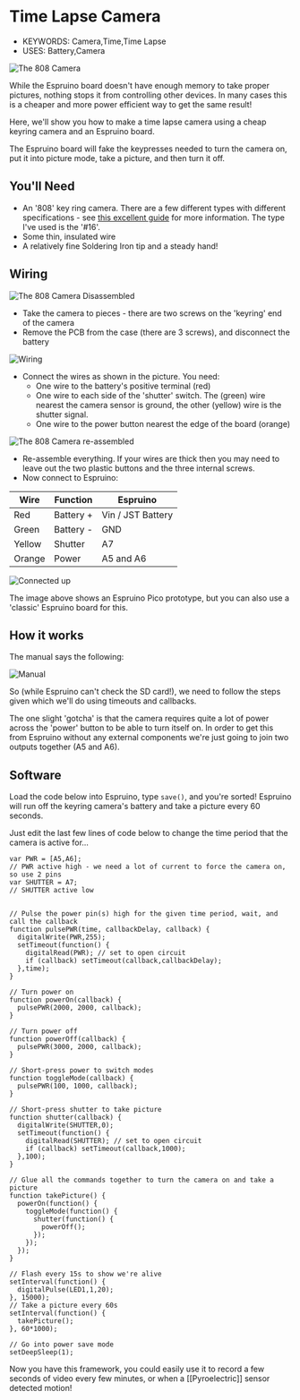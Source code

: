 <!--- Copyright (c) 2014 Gordon Williams, Pur3 Ltd. See the file LICENSE for copying permission. --> 
Time Lapse Camera
=================

* KEYWORDS: Camera,Time,Time Lapse
* USES: Battery,Camera

![The 808 Camera](camera.jpg)

While the Espruino board doesn't have enough memory to take proper pictures, nothing stops it from controlling other devices. In many cases this is a cheaper and more power efficient way to get the same result!

Here, we'll show you how to make a time lapse camera using a cheap keyring camera and an Espruino board.

The Espruino board will fake the keypresses needed to turn the camera on, put it into picture mode, take a picture, and then turn it off.

You'll Need
----------

* An '808' key ring camera. There are a few different types with different specifications - see [this excellent guide](http://www.chucklohr.com/808/index.shtml) for more information. The type I've used is the '#16'.
* Some thin, insulated wire
* A relatively fine Soldering Iron tip and a steady hand!

Wiring
------

![The 808 Camera Disassembled](disasm.jpg)

* Take the camera to pieces - there are two screws on the 'keyring' end of the camera
* Remove the PCB from the case (there are 3 screws), and disconnect the battery

![Wiring](wiring.jpg)

* Connect the wires as shown in the picture. You need:
  * One wire to the battery's positive terminal (red)
  * One wire to each side of the 'shutter' switch. The (green) wire nearest the camera sensor is ground, the other (yellow) wire is the shutter signal.
  * One wire to the power button nearest the edge of the board (orange) 

![The 808 Camera re-assembled](assembled.jpg)

* Re-assemble everything. If your wires are thick then you may need to leave out the two plastic buttons and the three internal screws.
* Now connect to Espruino:

| Wire   | Function  | Espruino |
|--------|-----------|----------|
| Red    | Battery + | Vin / JST Battery |
| Green  | Battery - | GND               |
| Yellow | Shutter   | A7                |
| Orange | Power     | A5 and A6         |

![Connected up](finish.jpg)

The image above shows an Espruino Pico prototype, but you can also use a 'classic' Espruino board for this.

How it works
-----------

The manual says the following:

![Manual](manual.png)

So (while Espruino can't check the SD card!), we need to follow the steps given which we'll do using timeouts and callbacks.

The one slight 'gotcha' is that the camera requires quite a lot of power across the 'power' button to be able to turn itself on. In order to get this from Espruino without any external components we're just going to join two outputs together (A5 and A6).

Software
--------

Load the code below into Espruino, type `save()`, and you're sorted! Espruino will run off the keyring camera's battery and take a picture every 60 seconds.

Just edit the last few lines of code below to change the time period that the camera is active for...

```
var PWR = [A5,A6];
// PWR active high - we need a lot of current to force the camera on, so use 2 pins
var SHUTTER = A7;
// SHUTTER active low


// Pulse the power pin(s) high for the given time period, wait, and call the callback
function pulsePWR(time, callbackDelay, callback) {
  digitalWrite(PWR,255);
  setTimeout(function() {
    digitalRead(PWR); // set to open circuit
    if (callback) setTimeout(callback,callbackDelay);
  },time);
}

// Turn power on
function powerOn(callback) {
  pulsePWR(2000, 2000, callback);
}

// Turn power off
function powerOff(callback) {
  pulsePWR(3000, 2000, callback);
}

// Short-press power to switch modes
function toggleMode(callback) {
  pulsePWR(100, 1000, callback);
}

// Short-press shutter to take picture
function shutter(callback) {
  digitalWrite(SHUTTER,0);
  setTimeout(function() {
    digitalRead(SHUTTER); // set to open circuit
    if (callback) setTimeout(callback,1000);
  },100);
}

// Glue all the commands together to turn the camera on and take a picture
function takePicture() {
  powerOn(function() {
    toggleMode(function() {
      shutter(function() {
        powerOff();
      });
    });
  });
}

// Flash every 15s to show we're alive
setInterval(function() {
  digitalPulse(LED1,1,20);
}, 15000);
// Take a picture every 60s
setInterval(function() {
  takePicture();
}, 60*1000);

// Go into power save mode
setDeepSleep(1);
```

Now you have this framework, you could easily use it to record a few seconds of video every few minutes, or when a [[Pyroelectric]] sensor detected motion!
